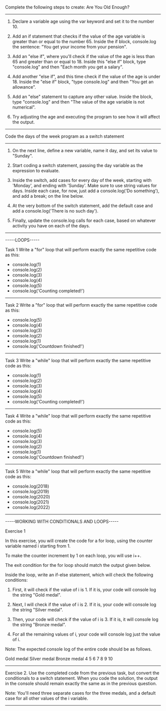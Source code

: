 Complete the following steps to create: Are You Old Enough? 

--------------------------------------------------------------------------------------------------------------------------------------------------------------------

1. Declare a variable age using the var keyword and set it to the number 10.

2. Add an if statement that checks if the value of the age variable is greater than or equal to the number 65. Inside the if block, console.log the sentence: "You get your income from your pension".

3. Add an "else if",  where you'll check if the value of the age is less than 65 and greater than or equal to 18. Inside this "else if" block, type "console.log" and then "Each month you get a salary".

4. Add another "else if", and this time check if the value of the age is under 18. Inside the "else if" block, "type console.log" and then "You get an allowance".

5. Add an "else" statement to capture any other value. Inside the block, type "console.log" and then "The value of the age variable is not numerical".

6. Try adjusting the age and executing the program to see how it will affect the output.

--------------------------------------------------------------------------------------------------------------------------------------------------------------------

Code the days of the week program as a switch statement

--------------------------------------------------------------------------------------------------------------------------------------------------------------------

1. On the next line, define a new variable, name it day, and set its value to "Sunday".

2. Start coding a switch statement, passing the day variable as the expression to evaluate.

3. Inside the switch, add cases for every day of the week, starting with 'Monday', and ending with 'Sunday'. Make sure to use string values for days. Inside each case, for now, just add a console.log('Do something'), and add a break; on the line below.

4. At the very bottom of the switch statement, add the default case and add a console.log('There is no such day').

5. Finally, update the console.log calls for each case, based on whatever activity you have on each of the days.

--------------------------------------------------------------------------------------------------------------------------------------------------------------------


-----LOOPS-----

Task 1
Write a "for" loop that will perform exactly the same repetitive code as this:

- console.log(1)
- console.log(2)
- console.log(3)
- console.log(4)
- console.log(5)
- console.log('Counting completed!')

---------------------------------------------------------------------------------------------

Task 2 
Write a "for" loop that will perform exactly the same repetitive code as this:

- console.log(5)
- console.log(4)
- console.log(3)
- console.log(2)
- console.log(1)
- console.log('Countdown finished!')

---------------------------------------------------------------------------------------------

Task 3
Write a "while" loop that will perform exactly the same repetitive code as this:

- console.log(1)
- console.log(2)
- console.log(3)
- console.log(4)
- console.log(5)
- console.log('Counting completed!')

---------------------------------------------------------------------------------------------

Task 4
Write a "while" loop that will perform exactly the same repetitive code as this:

- console.log(5)
- console.log(4)
- console.log(3)
- console.log(2)
- console.log(1)
- console.log('Countdown finished!')


---------------------------------------------------------------------------------------------

Task 5
Write a "while" loop that will perform exactly the same repetitive code as this:

- console.log(2018)
- console.log(2019)
- console.log(2020)
- console.log(2021)
- console.log(2022)


--------------------------------------------------------------------------------------------------------------------------------------------------------------------

-----WORKING WITH CONDITIONALS AND LOOPS-----

Exercise 1

In this exercise, you will create the code for a for loop, using the counter variable named i starting from 1.

To make the counter increment by 1 on each loop, you will use i++.

The exit condition for the for loop should match the output given below. 

Inside the loop, write an if-else statement, which will check the following conditions:

1. First, it will check if the value of i is 1. If it is, your code will console log the string "Gold medal".

2. Next, I will check if the value of i is 2. If it is, your code will console log the string "Silver medal".

3. Then, your code will check if the value of i is 3. If it is, it will console log the string "Bronze medal".

4. For all the remaining values of i, your code will console log just the value of i.

Note: The expected console log of the entire code should be as follows.

Gold medal
Silver medal
Bronze medal
4
5
6
7
8
9
10

---------------------------------------------------------------------------------------------


Exercise 2. Use the completed code from the previous task, but convert the conditionals to a switch statement.
When you code the solution, the output in the console should remain exactly the same as in the previous question.

Note: You'll need three separate cases for the three medals, and a default case for all other values of the i variable.

--------------------------------------------------------------------------------------------------------------------------------------------------------------------
